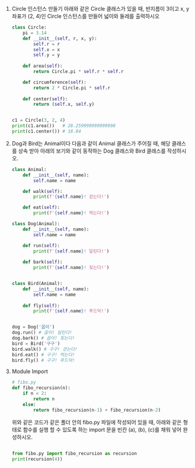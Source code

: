 1. Circle 인스턴스 만들기
    아래와 같은 Circle 클래스가 있을 때, 반지름이 3이고 x, y좌표가 (2, 4)인 Circle 인스턴스를 만들어 넓이와 둘레를 출력하시오

    ```python
    class Circle:
        pi = 3.14
        def __init__(self, r, x, y):
            self.r = r
            self.x = x
            self.y = y
        
        def area(self):
            return Circle.pi * self.r * self.r

        def circumference(self):
            return 2 * Circle.pi * self.r
        
        def center(self):
            return (self.x, self.y)


    c1 = Circle(3, 2, 4)
    print(c1.area())   # 28.259999999999998
    print(c1.center()) # 18.84
    ```

2. Dog과 Bird는 Animal이다
    다음과 같이 Animal 클래스가 주어질 때, 해당 클래스를 상속 받아 아래의 보기와 같이 동작하는 Dog 클래스와 Bird 클래스를 작성하시오.

    ```python
    class Animal:
        def __init__(self, name):
            self.name = name

        def walk(self):
            print(f'{self.name}! 걷는다!')

        def eat(self):
            print(f'{self.name}! 먹는다!')

    class Dog(Animal):
        def __init__(self, name):
            self.name = name

        def run(self):
            print(f'{self.name}! 달린다!')
        
        def bark(self):
            print(f'{self.name}! 짖는다!')


    class Bird(Animal):
        def __init__(self, name):
            self.name = name
        
        def fly(self):
            print(f'{self.name}! 푸드덕!')


    dog = Dog('꼽이')
    dog.run() # 꼽이! 달린다! 
    dog.bark() # 꼽이! 짖는다!
    bird = Bird('구구')
    bird.walk() # 구구! 걷는다! 
    bird.eat() # 구구! 먹는다! 
    bird.fly() # 구구! 푸드덕! 
    ```

3. Module Import
    ```python
    # fibo.py
    def fibo_recursion(n):
        if n < 2:
            return n
        else:
            return fibo_recursion(n-1) + fibo_recursion(n-2)
    ```

    위와 같은 코드가 같은 폴더 안의 fibo.py 파일에 작성되어 있을 때, 아래와 같은 형태로 함수를 실행 할 수 있도록 하는 import 문을 빈칸 (a), (b), (c)를 채워 넣어 완성하시오.

    ```python

    from fibo.py import fibo_recursion as recursion
    print(recursion(4))
    ```